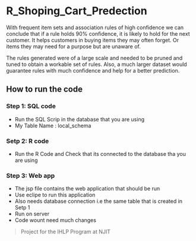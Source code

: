 # R_Shoping_Cart_Predection

With frequent item sets and association rules of high confidence we can conclude that if a rule holds 90% confidence, it is likely to hold for the next customer. It helps customers in buying items they may often forget. Or items they may need for a purpose but are unaware of.

The rules generated were of a large scale and needed to be pruned and tuned to obtain a workable set of rules. Also, a much larger dataset would guarantee rules with much confidence and help for a better prediction.  

## How to run the code

### Step 1: SQL code
  * Run the SQL Scrip in the database that you are using 
  * My Table Name : local_schema
### Setp 2: R code
  * Run the R Code and Check that its connected to the database tha you are using
### Step 3: Web app
  * The jsp file contains the web application that should be run
  * Use eclipe to run this application
  * Also needs database connection i.e the same table that is created in Setp 1
  * Run on server
  * Code wount need much changes

> Project for the IHLP Program at NJIT
